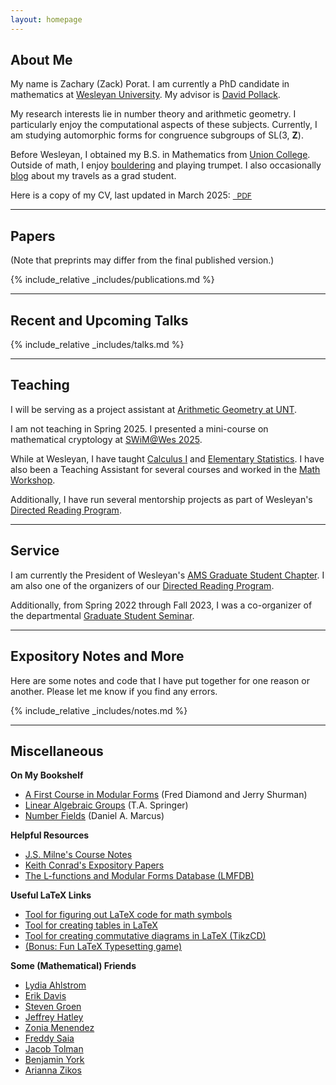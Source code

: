 ```yaml
---
layout: homepage
---
```


## <a name="about"></a> About Me

My name is Zachary (Zack) Porat.  I am currently a PhD candidate in mathematics at [Wesleyan University](https://www.wesleyan.edu/mathcs/).  My advisor is [David Pollack](https://dpollack.web.wesleyan.edu/).

My research interests lie in number theory and arithmetic geometry.  I particularly enjoy the computational aspects of these subjects.  Currently, I am studying automorphic forms for congruence subgroups of SL(3,&nbsp;**Z**).  

Before Wesleyan, I obtained my B.S. in Mathematics from [Union College](https://www.union.edu/mathematics).  Outside of math, I enjoy [bouldering](https://zporat.github.io/files/pictures/bouldering.jpg) and playing trumpet.  I also occasionally [blog](https://zporat.github.io/blog.html) about my travels as a grad student.

Here is a copy of my CV, last updated in March 2025: <a href="{{ site.cv_link }}" class="button" style="font-size:12px;"><i class="fas fa-file-alt" aria-hidden="true"></i>&nbsp; PDF</a>

---

## <a name="papers"></a> Papers

(Note that preprints may differ from the final published version.)

{% include_relative _includes/publications.md %}

---

## <a name="talks"></a> Recent and Upcoming Talks

{% include_relative _includes/talks.md %}

---

## Teaching

I will be serving as a project assistant at [Arithmetic Geometry at UNT](https://sites.google.com/view/arithmetic-geometry-at-unt/).

I am not teaching in Spring 2025.  I presented a mini-course on mathematical cryptology at [SWiM@Wes 2025](https://mathcs-graduate.wescreates.wesleyan.edu/ams/swim-2025/). 

While at Wesleyan, I have taught [Calculus I](https://owaprod-pub.wesleyan.edu/reg/!wesmaps_page.html?stuid=&crse=005517&term=1249) and [Elementary Statistics](https://owaprod-pub.wesleyan.edu/reg/!wesmaps_page.html?stuid=&crse=005525&term=1229).  I have also been a Teaching Assistant for several courses and worked in the [Math Workshop](https://www.wesleyan.edu/mathcs/math/math_workshop.html). 

Additionally, I have run several mentorship projects as part of Wesleyan's [Directed Reading Program](https://mathcs-graduate.wescreates.wesleyan.edu/drp/).  

---

## Service

I am currently the President of Wesleyan's [AMS Graduate Student Chapter](https://mathcs-graduate.wescreates.wesleyan.edu/ams/).  I am also one of the organizers of our [Directed Reading Program](https://mathcs-graduate.wescreates.wesleyan.edu/drp/).

Additionally, from Spring 2022 through Fall 2023, I was a co-organizer of the departmental [Graduate Student Seminar](https://mathcs-graduate.wescreates.wesleyan.edu/gss/).

---

## <a name="notes"></a>Expository Notes and More

Here are some notes and code that I have put together for one reason or another.  Please let me know if you find any errors.  

{% include_relative _includes/notes.md %}

---

## <a name="misc"></a> Miscellaneous

**On My Bookshelf**
* [A First Course in Modular Forms](https://link.springer.com/book/10.1007/978-0-387-27226-9) (Fred Diamond and Jerry Shurman)
* [Linear Algebraic Groups](https://link.springer.com/book/10.1007/978-0-8176-4840-4) (T.A. Springer)
* [Number Fields](https://link.springer.com/book/10.1007/978-3-319-90233-3) (Daniel A. Marcus)

**Helpful Resources**
* [J.S. Milne's Course Notes](https://www.jmilne.org/math/CourseNotes/)
* [Keith Conrad's Expository Papers](https://kconrad.math.uconn.edu/blurbs/)
* [The L-functions and Modular Forms Database (LMFDB)](https://www.lmfdb.org/)

**Useful LaTeX Links**
* [Tool for figuring out LaTeX code for math symbols](https://detexify.kirelabs.org/classify.html)
* [Tool for creating tables in LaTeX](https://www.tablesgenerator.com/latex_tables)
* [Tool for creating commutative diagrams in LaTeX (TikzCD)](https://tikzcd.yichuanshen.de/)
* [(Bonus: Fun LaTeX Typesetting game)](https://texnique.xyz/)

**Some (Mathematical) Friends**
* [Lydia Ahlstrom](https://sites.google.com/wesleyan.edu/lydiaahlstrom/home)
* [Erik Davis](https://davis7e.wordpress.com/)
* [Steven Groen](https://sites.google.com/view/stevengroen)
* [Jeffrey Hatley](https://www.math.union.edu/~hatleyj/)
* [Zonia Menendez](https://zmenendez.wixsite.com/zkm78)
* [Freddy Saia](https://fsaia.github.io/site/)
* [Jacob Tolman](https://sites.google.com/wesleyan.edu/jacob-tolman/home)
* [Benjamin York](https://benjamin-york.github.io/)
* [Arianna Zikos](https://sites.google.com/view/ariannazikos)
